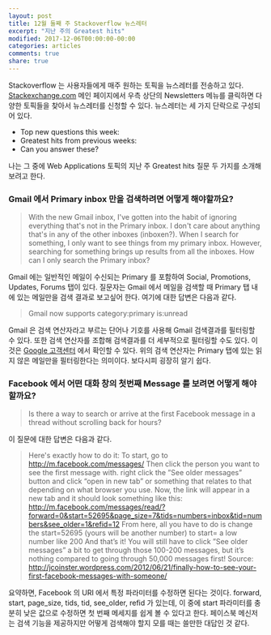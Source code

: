```yaml
---
layout: post
title: 12월 둘째 주 Stackoverflow 뉴스레터
excerpt: "지난 주의 Greatest hits"
modified: 2017-12-06T00:00:00-00:00
categories: articles
comments: true
share: true
---
```


Stackoverflow 는 사용자들에게 매주 원하는 토픽을 뉴스레터를 전송하고 있다. [Stackexchange.com](https://stackexchange.com/) 메인 페이지에서 우측 상단의 Newsletters 메뉴를 클릭하면 다양한 토픽들을 찾아서 뉴스레터를 신청할 수 있다. 뉴스레터는 세 가지 단락으로 구성되어 있다.
- Top new questions this week:
- Greatest hits from previous weeks:
- Can you answer these?

나는 그 중에 Web Applications 토픽의 지난 주 Greatest hits 질문 두 가지를 소개해보려고 한다.

### Gmail 에서 Primary inbox 만을 검색하려면 어떻게 해야할까요?

>With the new Gmail inbox, I've gotten into the habit of ignoring everything that's not in the Primary inbox. I don't care about anything that's in any of the other inboxes (inboxen?). When I search for something, I only want to see things from my primary inbox. However, searching for something brings up results from all the inboxes. How can I only search the Primary inbox?

Gmail 에는 일반적인 메일이 수신되는 Primary 를 포함하여 Social, Promotions, Updates, Forums 탭이 있다. 질문자는 Gmail 에서 메일을 검색할 때 Primary 탭 내에 있는 메일만을 검색 결과로 보고싶어 한다. 여기에 대한 답변은 다음과 같다.

>Gmail now supports
>category:primary is:unread

Gmail 은 검색 연산자라고 부르는 단어나 기호를 사용해 Gmail 검색결과를 필터링할 수 있다. 또한 검색 연산자를 조합해 검색결과를 더 세부적으로 필터링할 수도 있다. 이것은 [Google 고객센터](https://support.google.com/mail/answer/7190?hl=ko) 에서 확인할 수 있다. 위의 검색 연산자는 Primary 탭에 있는 읽지 않은 메일만을 필터링한다는 의미이다. 보다시피 굉장히 알기 쉽다.

### Facebook 에서 어떤 대화 창의 첫번째 Message 를 보려면 어떻게 해야할까요?

>Is there a way to search or arrive at the first Facebook message in a thread without scrolling back for hours?

이 질문에 대한 답변은 다음과 같다.

>Here's exactly how to do it:
To start, go to http://m.facebook.com/messages/
Then click the person you want to see the first message with. right click the ”See older messages” button and click “open in new tab” or something that relates to that depending on what browser you use. Now, the link will appear in a new tab and it should look something like this:
http://m.facebook.com/messages/read/?forward=0&start=52695&page_size=7&tids=numbers=inbox&tid=numbers&see_older=1&refid=12
From here, all you have to do is change the start=52695 (yours will be another number) to start= a low number like 200 And that’s it! You will still have to click ”See older messages” a bit to get through those 100-200 messages, but it’s nothing compared to going through 50,000 messages first!
Source: http://jcoinster.wordpress.com/2012/06/21/finally-how-to-see-your-first-facebook-messages-with-someone/

요약하면, Facebook 의 URI 에서 특정 파라미터를 수정하면 된다는 것이다. forward, start, page_size, tids, tid, see_older, refid 가 있는데, 이 중에 start 파라미터를 충분히 낮은 값으로 수정하면 첫 번째 메세지를 쉽게 볼 수 있다고 한다. 페이스북 메신저는 검색 기능을 제공하지만 어떻게 검색해야 할지 모를 때는 쓸만한 대답인 것 같다.
